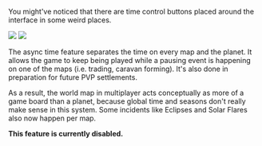 You might've noticed that there are time control buttons placed around the interface in some weird places.

![](https://i.imgur.com/PLPuDZJ.png)
![](https://i.imgur.com/gZpDudz.png)

The async time feature separates the time on every map and the planet. It allows the game to keep being played while a pausing event is happening on one of the maps (i.e. trading, caravan forming). It's also done in preparation for future PVP settlements.

As a result, the world map in multiplayer acts conceptually as more of a game board than a planet, because global time and seasons don't really make sense in this system. Some incidents like Eclipses and Solar Flares also now happen per map.

**This feature is currently disabled.**